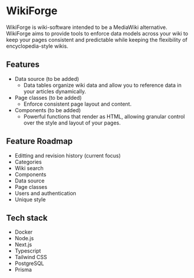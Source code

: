 # WikiForge
WikiForge is wiki-software intended to be a MediaWiki alternative. WikiForge aims to provide tools to enforce data models across your wiki to keep your pages consistent and predictable while keeping the flexibility of encyclopedia-style wikis.

## Features
- Data source (to be added)
  - Data tables organize wiki data and allow you to reference data in your articles dynamically.
- Page classes (to be added)
  - Enforce consistent page layout and content.
- Components (to be added)
  - Powerful functions that render as HTML, allowing granular control over the style and layout of your pages.

## Feature Roadmap
- Editting and revision history (current focus)
- Categories
- Wiki search
- Components
- Data source
- Page classes
- Users and authentication
- Unique style


## Tech stack
- Docker
- Node.js
- Next.js
- Typescript
- Tailwind CSS
- PostgreSQL
- Prisma
